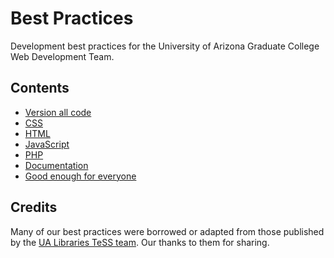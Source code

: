 # Best Practices

Development best practices for the University of Arizona Graduate College Web Development Team.

## Contents

  - [Version all code](best-practices/version-all-code.md)
  - [CSS](best-practices/css.md)
  - [HTML](best-practices/html.md)
  - [JavaScript](best-practices/javascript.md)
  - [PHP](best-practices/php.md)
  - [Documentation](best-practices/documentation.md)
  - [Good enough for everyone](best-practices/good-enough-for-everyone.md)

## Credits

Many of our best practices were borrowed or adapted from those published by the [UA Libraries TeSS team](https://github.com/ualibraries/best-practices).
Our thanks to them for sharing.
